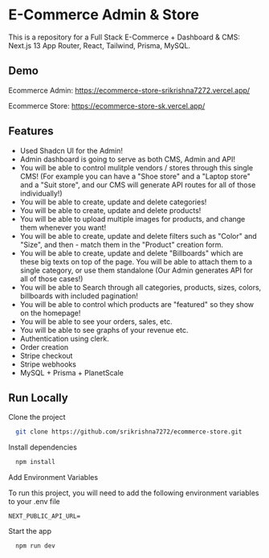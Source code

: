 # E-Commerce Admin & Store

This is a repository for a Full Stack E-Commerce + Dashboard & CMS: Next.js 13 App Router, React, Tailwind, Prisma, MySQL.

## Demo

Ecommerce Admin: https://ecommerce-store-srikrishna7272.vercel.app/

Ecommerce Store: https://ecommerce-store-sk.vercel.app/

## Features

- Used Shadcn UI for the Admin!
- Admin dashboard is going to serve as both CMS, Admin and API!
- You will be able to control mulitple vendors / stores through this single CMS! (For example you can have a "Shoe store" and a "Laptop store" and a "Suit store", and our CMS will generate API routes for all of those individually!)
- You will be able to create, update and delete categories!
- You will be able to create, update and delete products!
- You will be able to upload multiple images for products, and change them whenever you want!
- You will be able to create, update and delete filters such as "Color" and "Size", and then - match them in the "Product" creation form.
- You will be able to create, update and delete "Billboards" which are these big texts on top of the page. You will be able to attach them to a single category, or use them standalone (Our Admin generates API for all of those cases!)
- You will be able to Search through all categories, products, sizes, colors, billboards with included pagination!
- You will be able to control which products are "featured" so they show on the homepage!
- You will be able to see your orders, sales, etc.
- You will be able to see graphs of your revenue etc.
- Authentication using clerk.
- Order creation
- Stripe checkout
- Stripe webhooks
- MySQL + Prisma + PlanetScale

## Run Locally

Clone the project

```bash
  git clone https://github.com/srikrishna7272/ecommerce-store.git
```

Install dependencies

```bash
  npm install
```

Add Environment Variables

To run this project, you will need to add the following environment variables to your .env file

`NEXT_PUBLIC_API_URL=`

Start the app

```bash
  npm run dev
```
